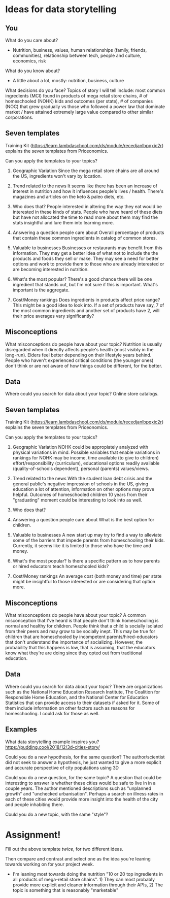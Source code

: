 # Ideas for data storytelling

## You

What do you care about?
- Nutrition, business, values, human relationships (family, friends, communities), relationship between tech, people and culture, economics, risk

What do you know about?
- A little about a lot, mostly: nutrition, business, culture

What decisions do you face?
Topics of story I will tell include: most common ingredients (MCI) found in products of mega retail store chains, # of homeschooled (NOHK) kids and outcomes (per state), # of companies (NOC) that grew gradually vs those who followed a power law that dominate market / have attained extremely large value compared to other similar corporations.
## Seven templates

Training Kit (https://learn.lambdaschool.com/ds/module/recedjanlbpqxic2r) explains the seven templates from Priceonomics.

Can you apply the templates to your topics? 

1. Geographic Variation
Since the mega retail store chains are all around the US, ingredients won't vary by location.

2. Trend related to the news
It seems like there has been an increase of interest in nutrition and how it influences people's lives / health. There's magazines and articles on the keto & paleo diets, etc.

3. Who does that?
People interested in altering the way they eat would be interested in these kinds of stats. People who have heard of these diets but have not allocated the time to read more about them may find the stats insightful and lure them into learning more.

4. Answering a question people care about
Overall percentage of products that contain these common ingredients in catalog of common stores.

5. Valuable to businesses
Businesses or restaurants may benefit from this information. They may get a better idea of what not to include the the products and foods they sell or make. They may see a need for better options and work to provide them to those who are already interested or are becoming interested in nutrition.

6. What's the most popular?
There's a good chance there will be one ingredient that stands out, but I'm not sure if this is important. What's important is the aggregate.

7. Cost/Money rankings
Does ingredients in products affect price range? This might be a good idea to look into. If a set of products have say, 7 of the most common ingredients and another set of products have 2, will their price averages vary significantly?

## Misconceptions

What misconceptions do people have about your topic?
Nutrition is usually disregarded when it directly affects people's health (most visibly in the long-run). Elders feel better 
depending on their lifestyle years behind. People who haven't experienced critical conditions (the younger ones) don't think or are not aware of how things could be different, for the better. 

## Data

Where could you search for data about your topic?
Online store catalogs.


## Seven templates

Training Kit (https://learn.lambdaschool.com/ds/module/recedjanlbpqxic2r) explains the seven templates from Priceonomics.

Can you apply the templates to your topics? 

1. Geographic Variation
NOHK could be appropiately analyzed with physical variations in mind. Possible variables that enable variations in rankings for NOHK may be income, time available (to give to children) effort/responsibility (curriculum), educational options readily available (quality-of-schools dependent), personal (parents) values/views. 

2. Trend related to the news
With the student loan debt crisis and the general public's negative impression of schools in the US, giving education a lot of attention, information on other options may prove helpful. Outcomes of homeschooled children 10 years from their "graduating" moment could be interesting to look into as well.

3. Who does that?

4. Answering a question people care about
What is the best option for children.

5. Valuable to businesses
A new start up may try to find a way to alleviate some of the barriers that impede parents from homeschooling their kids. Currently, it seems like it is limited to those who have the time and money. 

6. What's the most popular?
Is there a specific pattern as to how parents or hired educators teach homeschooled kids?

7. Cost/Money rankings
An average cost (both money and time) per state might be insightful to those interested or are considering that option more.

## Misconceptions

What misconceptions do people have about your topic?
A common misconception that I've heard is that people don't think homeschooling is normal and healthy for children. People think that a child is socially isolated from their peers and may grow to be socially inept. This may be true for children that are homeschooled by incompetent parents/hired-educators that don't understand the importance of socializing. However, the probability that this happens is low, that is assuming, that the educators know what they're are doing since they opted out from traditional education.

## Data

Where could you search for data about your topic?
There are organizations such as the National Home Education Research Institute, The Coalition for Responsible Home Education, and the National Center for Education Statistics that can provide access to their datasets if asked for it. Some of them include information on other factors such as reasons for homeschooling. I could ask for those as well.

## Examples

What data storytelling example inspires you?
https://pudding.cool/2018/12/3d-cities-story/

Could you do a new hypothesis, for the same question?
The author/scientist did not seek to answer a hypothesis, he just wanted to give a more explicit and accurate perspective of city populations using 3D

Could you do a new question, for the same topic?
A question that could be interesting to answer is whether these cities would be safe to live in in a couple years. The author mentioned descriptions such as "unplanned growth" and "unchecked urbanisation". Perhaps a search on illness rates in each of these cities would provide more insight into the health of the city and people inhabiting there.

Could you do a new topic, with the same "style"?

# Assignment!

Fill out the above template *twice*, for two different ideas.

Then compare and contrast and select one as the idea you're leaning towards
working on for your project week.
- I'm leaning most towards doing the nutrition "10 or 20 top ingredients in all products of mega-retail store chains". 1) They can most probably provide more explicit and cleaner information through their APIs, 2) The topic is something that is reasonably "marketable"
